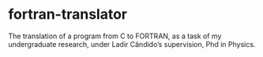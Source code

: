 # fortran-translator
The translation of a program from C to FORTRAN, as a task of my undergraduate research, under Ladir Cândido’s supervision, Phd in Physics.
